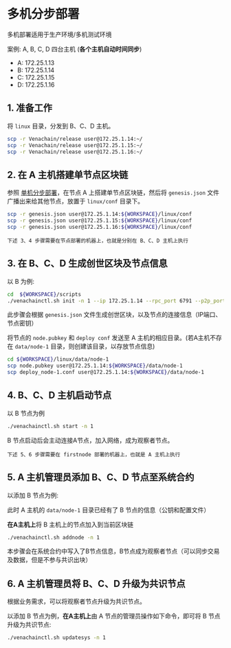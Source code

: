 # 多机分步部署

多机部署适用于生产环境/多机测试环境

案例: A, B, C, D 四台主机 (**各个主机自动时间同步**)

-   A: 172.25.1.13
-   B: 172.25.1.14
-   C: 172.25.1.15
-   D: 172.25.1.16

## 1. 准备工作

将 `linux` 目录，分发到 B、C、D 主机。

``` bash
scp -r Venachain/release user@172.25.1.14:~/
scp -r Venachain/release user@172.25.1.15:~/
scp -r Venachain/release user@172.25.1.16:~/
```

## 2. 在 A 主机搭建单节点区块链

参照 [单机分步部署](./单机分步部署.md)，在节点 A 上搭建单节点区块链，然后将 `genesis.json` 文件广播出来给其他节点，放置于 `linux/conf` 目录下。

``` bash
scp -r genesis.json user@172.25.1.14:${WORKSPACE}/linux/conf
scp -r genesis.json user@172.25.1.15:${WORKSPACE}/linux/conf
scp -r genesis.json user@172.25.1.16:${WORKSPACE}/linux/conf
```

```{note}
下述 3、4 步骤需要在节点部署的机器上，也就是分别在 B、C、D 主机上执行
```

## 3. 在 B、C、D 生成创世区块及节点信息

以 B 为例:

``` bash
cd  ${WORKSPACE}/scripts
./venachainctl.sh init -n 1 --ip 172.25.1.14 --rpc_port 6791 --p2p_port 16791 --ws_port 26791 --auto true
```

此步骤会根据 `genesis.json` 文件生成创世区块，以及节点的连接信息（IP端口、节点密钥）

将节点的 `node.pubkey` 和 `deploy conf` 发送至 A 主机的相应目录。(若A主机不存在 `data/node-1` 目录，则创建该目录，以存放节点信息)

``` bash
cd ${WORKSPACE}/linux/data/node-1
scp node.pubkey user@172.25.1.14:${WORKSPACE}/data/node-1
scp deploy_node-1.conf user@172.25.1.14:${WORKSPACE}/data/node-1
```

## 4. B、C、D 主机启动节点

以 B 节点为例

``` bash
./venachainctl.sh start -n 1
```

B 节点启动后会主动连接A节点，加入网络，成为观察者节点。

```{note}
下述 5、6 步骤需要在 firstnode 部署的机器上，也就是 A 主机上执行
```

## 5. A 主机管理员添加 B、C、D 节点至系统合约

以添加 B 节点为例:

此时 A 主机的 `data/node-1` 目录已经有了 B 节点的信息（公钥和配置文件）

**在A主机上**将 B 主机上的节点加入到当前区块链

``` bash
./venachainctl.sh addnode -n 1
```

本步骤会在系统合约中写入了B节点信息，B节点成为观察者节点（可以同步交易及数据，但是不参与共识出块）

## 6.  A 主机管理员将 B、C、D 升级为共识节点

根据业务需求，可以将观察者节点升级为共识节点。

以添加 B 节点为例，**在A主机上**由 A 节点的管理员操作如下命令，即可将 B 节点升级为共识节点:

``` bash
./venachainctl.sh updatesys -n 1
```
